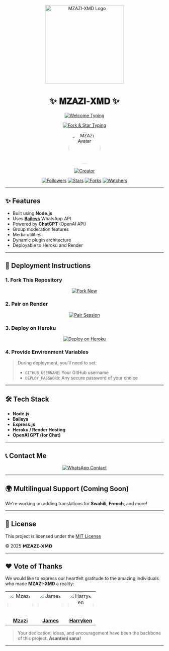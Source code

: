 <p align="center">
  <img src="https://i.imgur.com/k6IOxbZ.jpeg" width="250" alt="MZAZI-XMD Logo"/>
</p>

<h1 align="center">✨ 𝐌𝐙𝐀𝐙𝐈-𝐗𝐌𝐃 ✨</h1>

<p align="center">
  <a href="https://whatsapp.com/channel/0029VajQn6YF1YlPE0XgBC2m">
    <img src="https://readme-typing-svg.herokuapp.com?font=Rockstar-ExtraBold&size=30&pause=1000&color=0000FF&center=true&vCenter=true&width=500&height=60&lines=WELCOME+TO+MZAZI-XMD!" alt="Welcome Typing"/>
  </a>
</p>

<p align="center">
  <a href="https://github.com/TeddyDommie">
    <img src="https://readme-typing-svg.herokuapp.com?font=Rockstar-ExtraBold&color=F33A6A&lines=FORK+AND+MAYBE+GIVE+ME+A+STAR" alt="Fork & Star Typing"/>
  </a>
</p>

<p align="center">
  <a href="https://github.com/TeddyDommie">
    <img src="https://github.com/TeddyDommie.png" width="100" style="border-radius: 50%;" alt="MZAZI Avatar"/>
  </a>
</p>

<p align="center">
  <a href="#"><img title="Creator" src="https://img.shields.io/badge/Creator-𝗠𝗭𝗔𝗭𝗜-blue.svg?style=for-the-badge&logo=github"></a>
</p>

<p align="center">
  <a href="https://github.com/TeddyDommie?tab=followers"><img src="https://img.shields.io/github/followers/TeddyDommie?label=Followers&style=social" alt="Followers"></a>
  <a href="https://github.com/TeddyDommie/MZAZI-XMD/stargazers/"><img src="https://img.shields.io/github/stars/TeddyDommie/MZAZI-XMD?&style=social" alt="Stars"></a>
  <a href="https://github.com/TeddyDommie/MZAZI-XMD/network/members"><img src="https://img.shields.io/github/forks/TeddyDommie/MZAZI-XMD?style=social" alt="Forks"></a>
  <a href="https://github.com/TeddyDommie/MZAZI-XMD/watchers"><img src="https://img.shields.io/github/watchers/TeddyDommie/MZAZI-XMD?label=Watching&style=social" alt="Watchers"></a>
</p>

---

## ✨ Features

- Built using **Node.js**
- Uses [**Baileys**](https://github.com/whiskeysockets/Baileys) WhatsApp API
- Powered by **ChatGPT** (OpenAI API)
- Group moderation features
- Media utilities
- Dynamic plugin architecture
- Deployable to Heroku and Render

---

## 🚀 Deployment Instructions

### 1. Fork This Repository

<p align="center">
  <a href="https://github.com/TeddyDommie/MZAZI-XMD/fork">
    <img src="https://img.shields.io/badge/Fork%20Create-purple?style=for-the-badge&logo=github" alt="Fork Now">
  </a>
</p>

### 2. Pair on Render

<p align="center">
  <a href="https://mzazi.onrender.com">
    <img src="https://img.shields.io/badge/_𝗦𝗘𝗦𝗦𝗜𝗢𝗡_(MZAZI-XMD)-E6E6FA?style=for-the-badge&logo=koyeb" alt="Pair Session">
  </a>
</p>

### 3. Deploy on Heroku

<p align="center">
  <a href="https://dashboard.heroku.com/new?button-url=https://github.com/TeddyDommie/MZAZI-XMD&template=https://github.com/TeddyDommie/MZAZI-XMD.git">
    <img src="https://www.herokucdn.com/deploy/button.svg" alt="Deploy on Heroku"/>
  </a>
</p>

### 4. Provide Environment Variables

> During deployment, you’ll need to set:
> - `GITHUB_USERNAME`: Your GitHub username  
> - `DEPLOY_PASSWORD`: Any secure password of your choice

---

## 🛠️ Tech Stack

- **Node.js**
- **Baileys**
- **Express.js**
- **Heroku / Render Hosting**
- **OpenAI GPT (for Chat)**

---

## 📞 Contact Me

<p align="center">
  <a href="https://api.whatsapp.com/send?phone=254741388986&text=Hello+𝗠𝗭𝗔𝗭𝗜">
    <img src="https://img.shields.io/badge/Contact%20𝗠𝗭𝗔𝗭𝗜༆-25D366?style=for-the-badge&logo=whatsapp&logoColor=white" alt="WhatsApp Contact">
  </a>
</p>

---

## 🌍 Multilingual Support (Coming Soon)

We're working on adding translations for **Swahili**, **French**, and more!

---

## 📜 License

This project is licensed under the [MIT License](https://github.com/TeddyDommie/MZAZI-XMD/blob/main/LICENSE)

&copy; 2025 **𝗠𝗭𝗔𝗭𝗜-𝗫𝗠𝗗**

---

## ❤️ Vote of Thanks

We would like to express our heartfelt gratitude to the amazing individuals who made **MZAZI-XMD** a reality:

<table align="center">
  <tr>
    <td align="center">
      <a href="https://github.com/TeddyDommie">
        <img src="https://github.com/TeddyDommie.png" width="80" style="border-radius: 50%" alt="Mzazi"/><br/>
        <b>Mzazi</b>
      </a>
    </td>
    <td align="center">
      <a href="#">
        <img src="https://avatars.githubusercontent.com/u/00000000?v=4" width="80" style="border-radius: 50%" alt="James"/><br/>
        <b>James</b>
      </a>
    </td>
    <td align="center">
      <a href="#">
        <img src="https://avatars.githubusercontent.com/u/00000000?v=4" width="80" style="border-radius: 50%" alt="Harryken"/><br/>
        <b>Harryken</b>
      </a>
    </td>
  </tr>
</table>

> Your dedication, ideas, and encouragement have been the backbone of this project. **Asanteni sana!**

---
